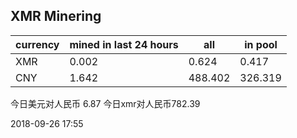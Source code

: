 ## XMR Minering

|currency|mined in last 24 hours|all|in pool|
|---|---|---|---|
|XMR|0.002|0.624|0.417|
|CNY|1.642|488.402|326.319|

今日美元对人民币 6.87	今日xmr对人民币782.39


2018-09-26 17:55